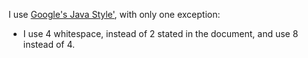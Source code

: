 I use [Google's Java Style'](https://google.github.io/styleguide/javaguide.html), with only one exception:
- I use 4 whitespace, instead of 2 stated in the document, and use 8 instead of 4.
